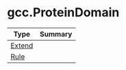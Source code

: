 ﻿
# gcc.ProteinDomain

|Type|Summary|
|----|-------|
|[Extend](./Extend.md)||
|[Rule](./Rule.md)||

